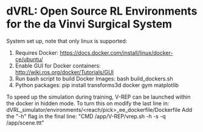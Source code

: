 # dVRL: Open Source RL Environments for the da Vinvi Surgical System

System set up, note that only linux is supported:
1) Requires Docker: https://docs.docker.com/install/linux/docker-ce/ubuntu/
2) Enable GUI for Docker containers: http://wiki.ros.org/docker/Tutorials/GUI
3) Run bash script to build Docker Images: bash build_dockers.sh
4) Python packages: pip install transforms3d docker gym matplotlib

To speed up the simulation during training, V-REP can be launched within the docker in hidden mode.
To turn this on modify the last line in:
	dVRL_simulator/environments/<reach/pick>_ee_dockerfile/Dockerfile
	Add the "-h" flag in the final line: "CMD /app/V-REP/vrep.sh -h -s -q /app/scene.ttt"